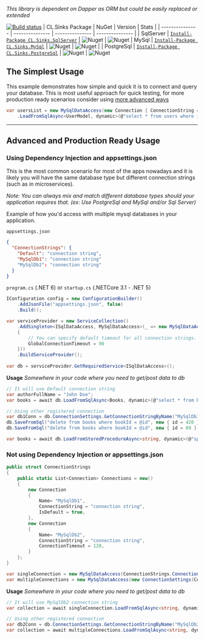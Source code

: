 *This library is dependent on Dapper as ORM but could be easily replaced or extended*

[![Build status](https://dev.azure.com/vpetkovic/HelperTools/_apis/build/status/HelperTools/HelperTools)](https://dev.azure.com/vpetkovic/HelperTools/_build/latest?definitionId=3)
| CL.Sinks Package | NuGet | Version | Stats |
| --------------- | --------------- | --------------- | --------------- |
| SqlServer | [`Install-Package CL.Sinks.SqlServer`](https://www.nuget.org/packages/CL.Sinks.SqlServer/) | ![Nuget](https://img.shields.io/nuget/v/CL.Sinks.SqlServer) | ![Nuget](https://img.shields.io/nuget/dt/CL.Sinks.SqlServer?label=%20Downloads)
| MySql | [`Install-Package CL.Sinks.MySql`](https://www.nuget.org/packages/CL.Sinks.MySql/) | ![Nuget](https://img.shields.io/nuget/v/CL.Sinks.MySql) | ![Nuget](https://img.shields.io/nuget/dt/CL.Sinks.MySql?label=%20Downloads) |
| PostgreSql | [`Install-Package CL.Sinks.PostgreSql`](https://www.nuget.org/packages/CL.Sinks.PostgreSql/) | ![Nuget](https://img.shields.io/nuget/v/CL.Sinks.PostgreSql) | ![Nuget](https://img.shields.io/nuget/dt/CL.Sinks.PostgreSql?label=%20Downloads)


## The Simplest Usage
This example demonstrates how simple and quick it is to connect and query your database. This is most useful approach for quick testing, for more production ready scenarios consider using [more advanced ways](#advanced-and-production-ready-usage)
``` c#
var usersList = new MySqlDataAccess(new Connection { ConnectionString = "connection string"})
    .LoadFromSqlAsync<UserModel, dynamic>(@"select * from users where isActive = @status", new { status = true });
```
<hr>

## Advanced and Production Ready Usage
### Using Dependency Injection and appsettings.json
This is the most common scenario for most of the apps nowadays and it is likely you will have the same database type but different connection strings (such as in microservices).

*Note: You can always mix and match different database types should your application requires that. (ex: Use PostgreSql and MySql and/or Sql Server)*

Example of how you'd access with multiple mysql databases in your application. 

`appsettings.json`
``` json
{
  "ConnectionStrings": {
    "Default": "connection string",
    "MySqlDb1": "connection string"
    "MySqlDb2": "connection string"
  }
}
```

`program.cs` (.NET 6) or `startup.cs` (.NETCore 3.1 - .NET 5)
``` c#
IConfiguration config = new ConfigurationBuilder()
    .AddJsonFile("appsettings.json", false)
    .Build();

var serviceProvider = new ServiceCollection()
    .AddSingleton<ISqlDataAccess, MySqlDataAccess>(_ => new MySqlDataAccess(new ConnectionSettings(config)
    {
        // You can specify default timeout for all connection strings. if not set it will default to 30 seconds
        GlobalConnectionTimeout = 90
    }))
    .BuildServiceProvider();
    
var db = serviceProvider.GetRequiredService<ISqlDataAccess>();    
```

**Usage**
*Somewhere in your code where you need to get/post data to db*

``` c#
// It will use Default connection string
var authorFullName = "John Doe";
var books = await db.LoadFromSqlAsync<Books, dynamic>(@"select * from books where author = @authorFullName", new { authorFullName });

// Using other registered connection
var db1Conn = db.ConnectionSettings.GetConnectionStringByName("MySqlDb1");
db.SaveFromSql("delete from books where bookId = @id", new { id = 420 }, db1Conn);
db.SaveFromSql("delete from books where bookId = @id", new { id = 69 }, db1Conn);

var books = await db.LoadFromStoredProcedureAsync<string, dynamic>(@"sp_GetBooks @type", new { type = "mystery" }, "MySqlDb2");
```

### Not using Dependency Injection or appsettings.json 

``` c#
public struct ConnectionStrings
{
    public static List<Connection> Connections = new()
    {
        new Connection
        {
            Name= "MySqlDb1",
            ConnectionString = "connection string",
            IsDefault = true,
        },
        new Connection
        {
            Name= "MySqlDb2",
            ConnectionString = "connection string",
            ConnectionTimeout = 120,
        }
    };
}
```

``` c#
var singleConnection = new MySqlDataAccess(ConnectionStrings.Connections.FirstOrDefault(c => c.Name == "MySqlDb2"));
var multipleConnections = new MySqlDataAccess(new ConnectionSettings(ConnectionStrings.Connections)
```

**Usage**
*Somewhere in your code where you need to get/post data to db*

``` c#
// It will use MySqlDb2 connection string
var collection = await singleConnection.LoadFromSqlAsync<string, dynamic>("show databases", new {}); 

// Using other registered connection 
var db2Conn = db.ConnectionSettings.GetConnectionStringByName("MySqlDb2");
var collection = await multipleConnections.LoadFromSqlAsync<string, dynamic>("show databases", new {}, db2Conn);
```



